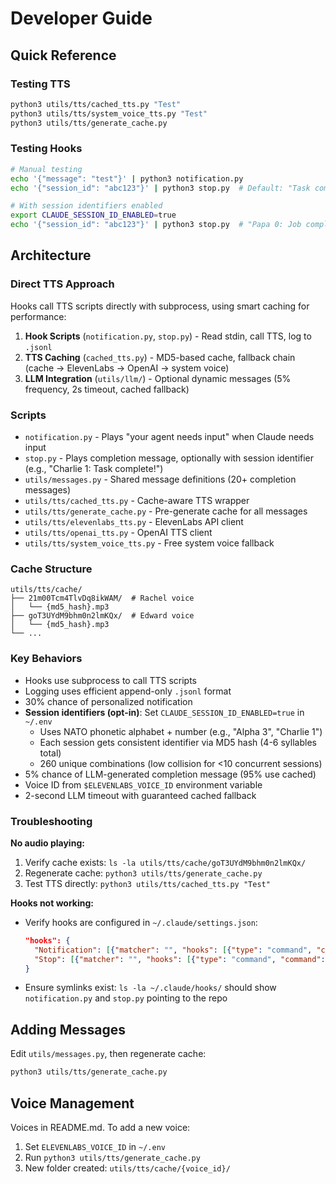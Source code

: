 # Developer Guide

## Quick Reference

### Testing TTS
```bash
python3 utils/tts/cached_tts.py "Test"
python3 utils/tts/system_voice_tts.py "Test"
python3 utils/tts/generate_cache.py
```

### Testing Hooks
```bash
# Manual testing
echo '{"message": "test"}' | python3 notification.py
echo '{"session_id": "abc123"}' | python3 stop.py  # Default: "Task complete!"

# With session identifiers enabled
export CLAUDE_SESSION_ID_ENABLED=true
echo '{"session_id": "abc123"}' | python3 stop.py  # "Papa 0: Job complete!"
```

## Architecture

### Direct TTS Approach
Hooks call TTS scripts directly with subprocess, using smart caching for performance:

1. **Hook Scripts** (`notification.py`, `stop.py`) - Read stdin, call TTS, log to `.jsonl`
2. **TTS Caching** (`cached_tts.py`) - MD5-based cache, fallback chain (cache → ElevenLabs → OpenAI → system voice)
3. **LLM Integration** (`utils/llm/`) - Optional dynamic messages (5% frequency, 2s timeout, cached fallback)

### Scripts
- `notification.py` - Plays "your agent needs input" when Claude needs input
- `stop.py` - Plays completion message, optionally with session identifier (e.g., "Charlie 1: Task complete!")
- `utils/messages.py` - Shared message definitions (20+ completion messages)
- `utils/tts/cached_tts.py` - Cache-aware TTS wrapper
- `utils/tts/generate_cache.py` - Pre-generate cache for all messages
- `utils/tts/elevenlabs_tts.py` - ElevenLabs API client
- `utils/tts/openai_tts.py` - OpenAI TTS client
- `utils/tts/system_voice_tts.py` - Free system voice fallback

### Cache Structure
```
utils/tts/cache/
├── 21m00Tcm4TlvDq8ikWAM/  # Rachel voice
│   └── {md5_hash}.mp3
├── goT3UYdM9bhm0n2lmKQx/  # Edward voice
│   └── {md5_hash}.mp3
└── ...
```

### Key Behaviors
- Hooks use subprocess to call TTS scripts
- Logging uses efficient append-only `.jsonl` format
- 30% chance of personalized notification
- **Session identifiers (opt-in)**: Set `CLAUDE_SESSION_ID_ENABLED=true` in `~/.env`
  - Uses NATO phonetic alphabet + number (e.g., "Alpha 3", "Charlie 1")
  - Each session gets consistent identifier via MD5 hash (4-6 syllables total)
  - 260 unique combinations (low collision for <10 concurrent sessions)
- 5% chance of LLM-generated completion message (95% use cached)
- Voice ID from `$ELEVENLABS_VOICE_ID` environment variable
- 2-second LLM timeout with guaranteed cached fallback

### Troubleshooting

**No audio playing:**
1. Verify cache exists: `ls -la utils/tts/cache/goT3UYdM9bhm0n2lmKQx/`
2. Regenerate cache: `python3 utils/tts/generate_cache.py`
3. Test TTS directly: `python3 utils/tts/cached_tts.py "Test"`

**Hooks not working:**
- Verify hooks are configured in `~/.claude/settings.json`:
  ```json
  "hooks": {
    "Notification": [{"matcher": "", "hooks": [{"type": "command", "command": "python3 ~/.claude/hooks/notification.py"}]}],
    "Stop": [{"matcher": "", "hooks": [{"type": "command", "command": "python3 ~/.claude/hooks/stop.py"}]}]
  }
  ```
- Ensure symlinks exist: `ls -la ~/.claude/hooks/` should show `notification.py` and `stop.py` pointing to the repo

## Adding Messages

Edit `utils/messages.py`, then regenerate cache:
```bash
python3 utils/tts/generate_cache.py
```

## Voice Management

Voices in README.md. To add a new voice:
1. Set `ELEVENLABS_VOICE_ID` in `~/.env`
2. Run `python3 utils/tts/generate_cache.py`
3. New folder created: `utils/tts/cache/{voice_id}/`
